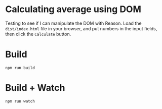 # Calculating average using DOM

Testing to see if I can manipulate the DOM with Reason.
Load the `dist/index.html` file in your browser, and put numbers in the input fields, then
click the `Calculate` button.

# Build
```
npm run build
```

# Build + Watch

```
npm run watch
```
